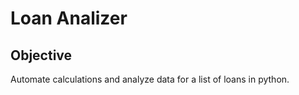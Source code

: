 # Loan Analizer

## Objective
Automate calculations and analyze data for a list of loans in python.

